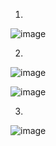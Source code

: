 1. 
![image](https://user-images.githubusercontent.com/74185337/236622956-d3f053b5-6c2b-46f5-b8e7-32f00e4aebfb.png)

2. 
![image](https://user-images.githubusercontent.com/74185337/236623181-f3cb8dfa-d5cb-4978-9f05-bc65751a1b13.png)

![image](https://user-images.githubusercontent.com/74185337/236675142-409c1fce-af58-42ea-b6ac-11e2692f9cf1.png)



3. 
![image](https://user-images.githubusercontent.com/74185337/236625626-7ba9133f-fe78-4ae9-9c92-ba8df24de37f.png)

